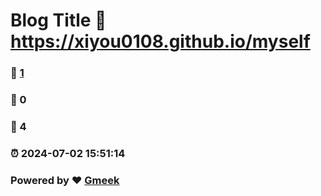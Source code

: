 # Blog Title :link: https://xiyou0108.github.io/myself 
### :page_facing_up: [1](https://xiyou0108.github.io/myself/tag.html) 
### :speech_balloon: 0 
### :hibiscus: 4 
### :alarm_clock: 2024-07-02 15:51:14 
### Powered by :heart: [Gmeek](https://github.com/Meekdai/Gmeek)

